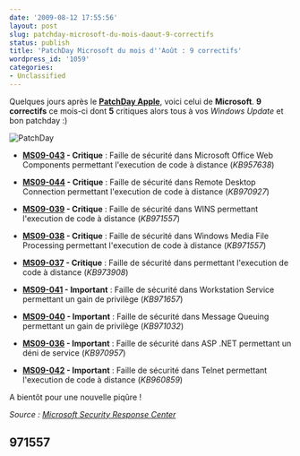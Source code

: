 ```yaml
---
date: '2009-08-12 17:55:56'
layout: post
slug: patchday-microsoft-du-mois-daout-9-correctifs
status: publish
title: 'PatchDay Microsoft du mois d''Août : 9 correctifs'
wordpress_id: '1059'
categories:
- Unclassified
---
```


Quelques jours après le [**PatchDay Apple**](http://blog.kdecherf.com/2009/08/07/patchday-apple-daout-11-bulletins-de-securite/), voici celui de **Microsoft**. **9 correctifs** ce mois-ci dont **5** critiques alors tous à vos _Windows Update_ et bon patchday :)







![PatchDay](http://blog.kdecherf.com/wp-content/uploads/2009/08/PatchDay1.png)








	
  * **[MS09-043](http://www.microsoft.com/technet/security/bulletin/ms09-043.mspx) - Critique** : Faille de sécurité dans Microsoft Office Web Components permettant l'execution de code à distance (_KB957638_)

	
  * **[MS09-044](http://www.microsoft.com/technet/security/bulletin/MS09-044.mspx) - Critique** : Faille de sécurité dans Remote Desktop Connection permettant l'execution de code à distance (_KB970927_)

	
  * **[MS09-039](http://www.microsoft.com/technet/security/bulletin/ms09-039.mspx) - Critique** : Faille de sécurité dans WINS permettant l'execution de code à distance (_KB971557_)

	
  * **[MS09-038](http://www.microsoft.com/technet/security/bulletin/ms09-038.mspx) - Critique** : Faille de sécurité dans Windows Media File Processing permettant l'execution de code à distance (_KB971557_)

	
  * **[MS09-037](http://www.microsoft.com/technet/security/bulletin/ms09-037.mspx) - Critique** : Faille de sécurité dans permettant l'execution de code à distance (_KB973908_)

	
  * **[MS09-041](http://www.microsoft.com/technet/security/bulletin/ms09-041.mspx) - Important** : Faille de sécurité dans Workstation Service permettant un gain de privilège (_KB971657_)

	
  * **[MS09-040](http://www.microsoft.com/technet/security/bulletin/ms09-040.mspx) - Important** : Faille de sécurité dans Message Queuing permettant un gain de privilège (_KB971032_)

	
  * **[MS09-036](http://www.microsoft.com/technet/security/bulletin/MS09-036.mspx) - Important** : Faille de sécurité dans ASP .NET permettant un déni de service (_KB970957_)

	
  * **[MS09-042](http://www.microsoft.com/technet/security/bulletin/MS09-042.mspx) - Important** : Faille de sécurité dans Telnet permettant l'execution de code à distance (_KB960859_)







A bientôt pour une nouvelle piqûre !







_Source : [Microsoft Security Response Center](http://www.microsoft.com/technet/security/bulletin/ms09-aug.mspx)_







## 971557






